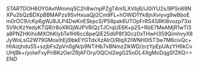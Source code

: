 $START$DOH6OY0AvtWmmq5C2h8w/npPZgT4m1LXVbj6/iJ0iYU2s/9PSn89NXPu2bQzBDXpBBMAPzs9SvHxuaQji2Cm9FL+hOWiD1Yk8jnXviyvg9wBboEm0rOC9/cKp6gWJ8JLP4DwKnESkpcS/P56psk6UTOpFrRS4S8Kl8vozp73xi5V9cKzYedyKTQR/r8oXRGjWJPVRiQzTJCrqUE6K+p2S+RbE7MeAMjR1wTI3a8PNZHKihoMXOhKIybTe1Hl6cc8peQiE25dliP8f3Gcz0xTHwH359QimhvyX8JyWoLsG2W79GMoxihEjl9bkEYGTdxXzAIrO/RlqX2IWNH0l5T3w7M6civQc+HtAizjhduS5+szjbFs2pVn0gN/p9NTiHb7vBNmz2lkWD/zrzYpEpUAzYH6kCvUHjBk+/yoIwFxyPri8KzOerZRjAFOry/0QCnl2egG25oDL4XgMoDqgSfZKQ==$END$